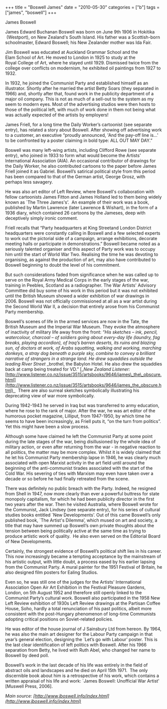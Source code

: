 +++
title = "Boswell James"
date = "2010-05-30"
categories = ["b"]
tags = ["james", "boswell"]
+++

James Boswell

James Edward Buchanan Boswell was born on June 9th 1906 in Hokitika  (Westport), on New Zealand's South Island. His father was a Scottish-born schoolmaster, Edward Boswell; his New Zealander mother was Ida Fair.

Jim Boswell was educated at Auckland Grammar School and the Elam School of Art. He moved to London in 1925 to study at the Royal College of Art, where he stayed until 1929. Dismissed twice from the college over conflicts on modernism, he exhibited oil paintings from 1927 to 1932.

In 1932, he joined the Communist Party and established himself as an illustrator. Shortly after he married the artist Betty Soars (they separated in 1966) and, shortly after that, found work in the publicity department of a major oil company. This is not as much of a sell-out to the system as my seem to modern eyes. Most of the advertising studios were then hosts to those of the political left, with much of work done in them not being what was actually expected of the artists by employers!

James Friell, for a long time the Daily Worker’s cartoonist (see separate entry), has related a story about Boswell. After showing off advertising work to a customer, an executive “proudly announced, 'And the pay-off line is…' to be confronted by a poster claiming in bold type: ALL OUT MAY DAY.” 

Boswell was many left-wing artists, including Clifford Rowe (see separate entry), who joined in 1933 to form what would become the Artists' International Association (AIA). An occasional contributor of drawings for the Daily Worker, he also contributed cartoons to the paper before James Friell joined it as Gabriel. Boswell’s satirical political style from this period has been compared to that of the German artist, George Grosz, with perhaps less savagery.  

He was also art editor of Left Review, where Boswell's collaboration with fellow cartoonists James Fitton and James Holland led to them being widely known as \`The Three James's’.  An example of their work was a book, published by Martin Lawrence (later Lawrence & Wishart), in the form of a 1936 diary, which contained 26 cartoons by the Jameses, deep with deceptively simply ironic comment.

Friell recalls that “Party headquarters at King Streetand London District headquarters were constantly calling in Boswell and a few selected experts to work out the pictorial side of a campaign, arrange exhibitions, decorate meeting halls or participate in demonstrations.” Boswell became noted as a seriously talented organiser and this aspect of Party work was to occupy him until the start of World War Two. Realising the time he was devoting to organising, as against the production of art, may also have contributed to Boswell beginning to doubt the level of his commitment.

But such considerations faded from significance when he was called up to serve on the Royal Army Medical Corps in the early stages of the war, training in Peebles, Scotland as a radiographer. The War Artists' Advisory Committee did buy some of his work in this period but it was not exhibited until the British Museum showed a wider exhibition of war drawings in 2006. Boswell was not officially commissioned at all as a war artist during the Second World War II, a decision that entirely arose from his Communist Party membership.

Boswell’s scenes of life in the armed services are now in the Tate, the British Museum and the Imperial War Museum. They evoke the atmosphere of inactivity of military life away from the front: _“His sketches – ink, pencil, watercolour, charcoal – of soldiers going about every-day life (laundry, fag breaks, playing accordion), of Iraq’s barren deserts, its ruins and blazing sun, of doctors at work, of Arabs squatting, walking and working, marching donkeys, a stray dog beneath a purple sky, combine to convey a brilliant narrative of strangers in a strange land. He drew squaddies outside the leading_ _River Street_ _brothel, the Babylon Hotel. He also drew the squaddies back at camp being treated for VD.” \[__New Zealand_ _Listener:_ [http://www.listener.co.nz/issue/3515/artsbooks/9646/james\_the\_obscure.html](http://www.listener.co.nz/issue/3515/artsbooks/9646/james_the_obscure.html)    There are also surreal sketches symbolically illustrating his deprecating view of war more symbolically.

During 1942-1943 he served in Iraq but was transferred to army education, where he rose to the rank of major. After the war, he was art editor of the humorous pocket magazine, Lilliput, from 1947-1950, by which time he seems to have been increasingly, as Friell puts it, “on the turn from politics”. Yet this might have been a slow process.

Although some have claimed he left the Communist Party at some point during the late stages of the war, being disillusioned by the whole idea of military action, or even after returning from the war - in negative reaction to all politics, the matter may be more complex. Whilst it is widely claimed that he let his Communist Party membership lapse in 1946, he was clearly much associated with open Marxist activity in the art field until around the beginning of the anti-communist tirades associated with the start of the Cold War. His severing of ties with Marxism may even have taken over a decade or so before he had finally retreated from the scene.

There was definitely no public breach with the Party. Indeed, he resigned from Shell in 1947, now more clearly than ever a powerful buttress for state monopoly capitalism, for which he had been publicity director in the first two years after the war. Then he visited Australia, where Boswell wrote for the Communist, Jack Lindsey (see separate entry), for his series of cultural studies books entitled \`New Developments’. Out of this came Boswell’s only published book, \`The Artist's Dilemma’, which mused on art and society, a title that may have summed up Boswell’s own private thoughts about the tension between being politically active at the same time as trying to produce artistic work of quality.  He also even served on the Editorial Board of New Developments.

Certainly, the strongest evidence of Boswell’s political shift lies in his career. This now increasingly became a tempting acceptance by the mainstream of his artistic output, with little doubt, a process eased by his earlier lapsing from the Communist Party. A mural painter for the 1951 Festival of Britain, he also designed film posters for Ealing Studios.

Even so, he was still one of the judges for the Artists' International Association Open Air Art Exhibition in the Festival Pleasure Gardens, London, on 5th August 1952 and therefore still openly linked to the Communist Party’s cultural work. Boswell also participated in the 1958 New Left Review exhibition of 1930s Left Review drawings at the Partisan Coffee House, Soho, hardly a total renunciation of his past politics, albeit more consistent with the post-Hungary phenomenon of long-time Communists adopting critical positions on Soviet-related policies.

He was editor of the house journal of J Sainsbury Ltd from hereon. By 1964, he was also the main art designer for the Labour Party campaign in that year’s general election, designing the \`Let’s go with Labour’ poster. This is the last clear identification of left politics with Boswell. After his 1966 separation from Betty, he lived with Ruth Abel, who changed her name to Boswell by deed poll.

Boswell’s work in the last decade of his life was entirely in the field of abstract oils and landscapes and he died on April 15th 1971.  The only discernible book about him is a retrospective of his work, which contains a written appraisal of his life and work: \`James Boswell: Unofficial War Artist' \[Muswell Press, 2006\].

_Main source:_ _[http://www.jboswell.info/index.html](http://www.jboswell.info/index.html)_
